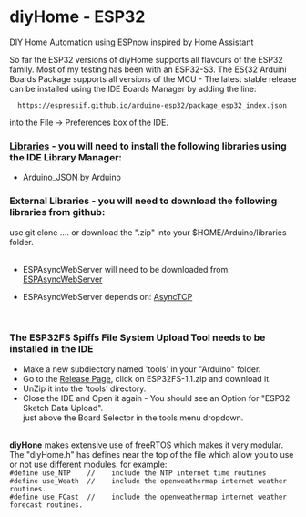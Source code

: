 # diyHome - ESP32
DIY Home Automation using ESPnow inspired by Home Assistant

So far the ESP32 versions of diyHome supports all flavours of the ESP32 family.  Most of my testing has been with an ESP32-S3.  The ES{32 Arduini Boards Package supports all versions of the MCU - The latest stable release can be installed using the IDE Boards Manager by adding the line:

      https://espressif.github.io/arduino-esp32/package_esp32_index.json

into the File -> Preferences box of the IDE.

### <u>Libraries</u> - you will need to install the following libraries using the IDE Library Manager:
<ul><li>Arduino_JSON  by Arduino</li></ul>

<h3>External Libraries - you will need to download the following libraries from github:</h3>
use git clone ....  or download the ".zip" into your $HOME/Arduino/libraries folder.<br><br>
<ul><li>ESPAsyncWebServer will need to be downloaded from: <a href="https://github.com/me-no-dev/ESPAsyncWebServer" target="_blank">ESPAsyncWebServer</a></li></ul>
<ul><li>ESPAsyncWebServer depends on: <a href="https://github.com/me-no-dev/AsyncTCP" target="_blank"> AsyncTCP</a></li></ul><br>
<h3>The ESP32FS Spiffs File System Upload Tool needs to be installed in the IDE</h3>
<ul><li>Make a new subdiectory named 'tools' in your "Arduino" folder.</li>
<li>Go to the <a href=https://github.com/me-no-dev/arduino-esp32fs-plugin/releases/>Release Page</a>, click on ESP32FS-1.1.zip and download it.
<li>UnZip it into the 'tools' directory.</li>
<li>Close the IDE and Open it again - You should see an Option for "ESP32 Sketch Data Upload".<br>
just above the Board Selector in the tools menu dropdown.</li>
</ul><br>
<b>diyHone</b> makes extensive use of freeRTOS which makes it very modular.  The "diyHome.h" has defines near the top of the file which allow you to use or not use different modules.   for example:

<code>
#define use_NTP    //    include the NTP internet time routines
#define use_Weath  //    include the openweathermap internet weather routines.
#define use_FCast  //    include the openweathermap internet weather forecast routines.
</code>
